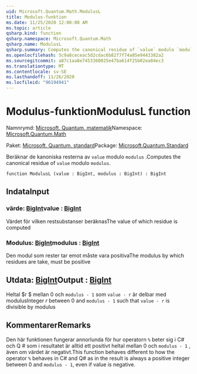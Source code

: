 ```yaml
---
uid: Microsoft.Quantum.Math.ModulusL
title: Modulus-funktion
ms.date: 11/25/2020 12:00:00 AM
ms.topic: article
qsharp.kind: function
qsharp.namespace: Microsoft.Quantum.Math
qsharp.name: ModulusL
qsharp.summary: Computes the canonical residue of `value` modulo `modulus`.
ms.openlocfilehash: 5c9a8ceceac5d2cdac6b82f7f74a85e9443382a2
ms.sourcegitcommit: a87c1aa8e7453360025e47ba614f25b02ea84ec3
ms.translationtype: MT
ms.contentlocale: sv-SE
ms.lasthandoff: 11/26/2020
ms.locfileid: "96194941"
---
```

# <a name="modulusl-function"></a><span data-ttu-id="778f4-102">Modulus-funktion</span><span class="sxs-lookup"><span data-stu-id="778f4-102">ModulusL function</span></span>

<span data-ttu-id="778f4-103">Namnrymd: [Microsoft. Quantum. matematik](xref:Microsoft.Quantum.Math)</span><span class="sxs-lookup"><span data-stu-id="778f4-103">Namespace: [Microsoft.Quantum.Math](xref:Microsoft.Quantum.Math)</span></span>

<span data-ttu-id="778f4-104">Paket: [Microsoft. Quantum. standard](https://nuget.org/packages/Microsoft.Quantum.Standard)</span><span class="sxs-lookup"><span data-stu-id="778f4-104">Package: [Microsoft.Quantum.Standard](https://nuget.org/packages/Microsoft.Quantum.Standard)</span></span>


<span data-ttu-id="778f4-105">Beräknar de kanoniska resterna av `value` modulo `modulus` .</span><span class="sxs-lookup"><span data-stu-id="778f4-105">Computes the canonical residue of `value` modulo `modulus`.</span></span>

```qsharp
function ModulusL (value : BigInt, modulus : BigInt) : BigInt
```


## <a name="input"></a><span data-ttu-id="778f4-106">Indata</span><span class="sxs-lookup"><span data-stu-id="778f4-106">Input</span></span>

### <a name="value--bigint"></a><span data-ttu-id="778f4-107">värde: [BigInt](xref:microsoft.quantum.lang-ref.bigint)</span><span class="sxs-lookup"><span data-stu-id="778f4-107">value : [BigInt](xref:microsoft.quantum.lang-ref.bigint)</span></span>

<span data-ttu-id="778f4-108">Värdet för vilken restsubstanser beräknas</span><span class="sxs-lookup"><span data-stu-id="778f4-108">The value of which residue is computed</span></span>


### <a name="modulus--bigint"></a><span data-ttu-id="778f4-109">Modulus: [BigInt](xref:microsoft.quantum.lang-ref.bigint)</span><span class="sxs-lookup"><span data-stu-id="778f4-109">modulus : [BigInt](xref:microsoft.quantum.lang-ref.bigint)</span></span>

<span data-ttu-id="778f4-110">Den modul som rester tar emot måste vara positiva</span><span class="sxs-lookup"><span data-stu-id="778f4-110">The modulus by which residues are take, must be positive</span></span>



## <a name="output--bigint"></a><span data-ttu-id="778f4-111">Utdata: [BigInt](xref:microsoft.quantum.lang-ref.bigint)</span><span class="sxs-lookup"><span data-stu-id="778f4-111">Output : [BigInt](xref:microsoft.quantum.lang-ref.bigint)</span></span>

<span data-ttu-id="778f4-112">Heltal $r $ mellan 0 och `modulus - 1` som `value - r` är delbar med modulus</span><span class="sxs-lookup"><span data-stu-id="778f4-112">Integer $r$ between 0 and `modulus - 1` such that `value - r` is divisible by modulus</span></span>

## <a name="remarks"></a><span data-ttu-id="778f4-113">Kommentarer</span><span class="sxs-lookup"><span data-stu-id="778f4-113">Remarks</span></span>

<span data-ttu-id="778f4-114">Den här funktionen fungerar annorlunda för hur operatorn `%` beter sig i C# och Q # som i resultatet är alltid ett positivt heltal mellan 0 och `modulus - 1` , även om värdet är negativt.</span><span class="sxs-lookup"><span data-stu-id="778f4-114">This function behaves different to how the operator `%` behaves in C# and Q# as in the result is always a positive integer between 0 and `modulus - 1`, even if value is negative.</span></span>